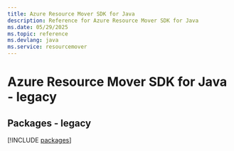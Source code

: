 ```yaml
---
title: Azure Resource Mover SDK for Java
description: Reference for Azure Resource Mover SDK for Java
ms.date: 05/29/2025
ms.topic: reference
ms.devlang: java
ms.service: resourcemover
---
```

# Azure Resource Mover SDK for Java - legacy
## Packages - legacy
[!INCLUDE [packages](resource-mover-index.md)]